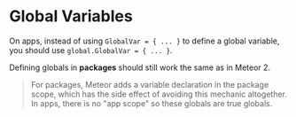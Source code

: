 # Global Variables

On apps, instead of using `GlobalVar = { ... }` to define a global variable, you should use `global.GlobalVar = { ... }`.

Defining globals in **packages** should still work the same as in Meteor 2.

> For packages, Meteor adds a variable declaration in the package scope, which has the side effect of avoiding this mechanic altogether. In apps, there is no  "app scope" so these globals are true globals.